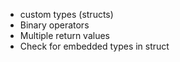  * custom types (structs)
 * Binary operators
 * Multiple return values
 * Check for embedded types in struct